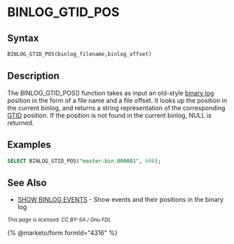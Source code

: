 # BINLOG\_GTID\_POS

## Syntax

```sql
BINLOG_GTID_POS(binlog_filename,binlog_offset)
```

## Description

The BINLOG\_GTID\_POS() function takes as input an old-style [binary log](../../../../server-management/server-monitoring-logs/binary-log/) position in the form of a file name and a file offset. It looks up the position in the current binlog, and returns a string representation of the corresponding [GTID](../../../../ha-and-performance/standard-replication/gtid.md) position. If the position is not found in the current binlog, NULL is returned.

## Examples

```sql
SELECT BINLOG_GTID_POS("master-bin.000001", 600);
```

## See Also

* [SHOW BINLOG EVENTS](../../../sql-statements/administrative-sql-statements/show/show-binlog-events.md) - Show events and their positions in the binary log

<sub>_This page is licensed: CC BY-SA / Gnu FDL_</sub>

{% @marketo/form formId="4316" %}
